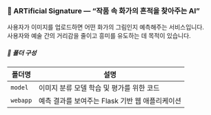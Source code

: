 ### 🎨 ARTificial Signature — “작품 속 화가의 흔적을 찾아주는 AI”

사용자가 이미지를 업로드하면 어떤 화가의 그림인지 예측해주는 서비스입니다.  
사용자와 예술 간의 거리감을 줄이고 흥미를 유도하는 데 목적이 있습니다.  

##### 📁 폴더 구성
| 폴더명                 | 설명                                               |
|------------------------|----------------------------------------------------|
|        `model`         | 이미지 분류 모델 학습 및 평가를 위한 코드             |
|       `webapp`         | 예측 결과를 보여주는 Flask 기반 웹 애플리케이션       |
